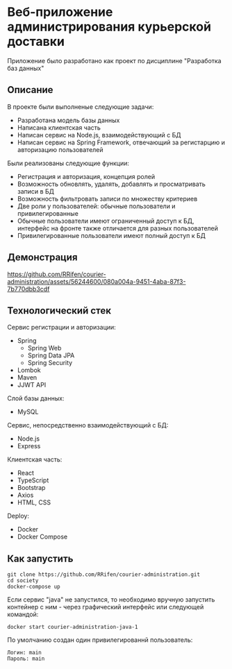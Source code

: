 # Веб-приложение администрирования курьерской доставки
Приложение было разработано как проект по дисциплине "Разработка баз данных"
## Описание
В проекте были выполненые следующие задачи:
+ Разработана модель базы данных
+ Написана клиентская часть
+ Написан сервис на Node.js, взаимодействующий с БД
+ Написан сервис на Spring Framework, отвечающий за регистарцию и авторизацию пользователей

Были реализованы следующие функции:
+ Регистрация и авторизация, концепция ролей
+ Возможность обновлять, удалять, добавлять и просматривать записи в БД
+ Возможность фильтровать записи по множеству критериев
+ Две роли у пользователей: обычные пользователи и привилегированные
+ Обычные пользователи имеют ограниченный доступ к БД, интерфейс на фронте также отличается для разных пользователей
+ Привилегированные пользователи имеют полный доступ к БД
## Демонстрация


https://github.com/RRifen/courier-administration/assets/56244600/080a004a-9451-4aba-87f3-7b770dbb3cdf


## Технологический стек
Сервис регистрации и авторизации:
+ Spring
  + Spring Web
  + Spring Data JPA
  + Spring Security
+ Lombok
+ Maven
+ JJWT API

Слой базы данных:
+ MySQL

Сервис, непосредственно взаимодействующий с БД:
+ Node.js
+ Express

Клиентская часть:
+ React
+ TypeScript
+ Bootstrap
+ Axios
+ HTML, CSS

Deploy:
+ Docker
+ Docker Compose

## Как запустить
``` shell
git clone https://github.com/RRifen/courier-administration.git
cd society
docker-compose up
```
Если сервис "java" не запустился, то необходимо вручную запустить контейнер с ним - через графический интерфейс или следующей командой:
``` shell
docker start courier-administration-java-1
```
По умолчанию создан один привилегированнй пользователь:
```
Логин: main
Пароль: main
```
